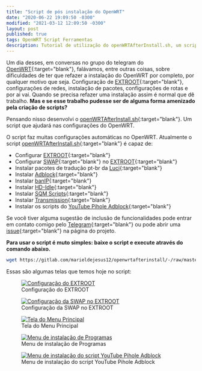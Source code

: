 ```yaml
---
title: "Script de pós instalação do OpenWRT"
date: "2020-06-22 19:09:50 -0300"
modified: "2021-03-12 12:09:50 -0300"
layout: post
published: true
tags: OpenWRT Script Ferramentas
description: Tutorial de utilização do openWRTAfterInstall.sh, um script de pós instalação do OpenWRT.
---
```


Um dia desses, em conversas no grupo do telegram do [OpenWRT](https://t.me/Openwrt_Lede_Librecmc_Brasil){:target="blank"}, falávamos, entre outras coisas, sobre dificuldades de ter que refazer a instalação do OpenWRT por completo, por qualquer motivo que seja. Configuração de [EXTROOT](https://openwrt.org/docs/guide-user/additional-software/extroot_configuration){:target="blank"}, configurações de redes, instalação de pacotes, configurações de rotas e por ai vai. Quando se precisa refazer uma instalação assim é normal que dê trabalho. **Mas e se esse trabalho pudesse ser de alguma forma amenizado pela criação de scripts?**

Pensando nisso desenvolvi o [openWRTAfterInstall.sh](https://gitlab.com/marieldejesus12/openwrtafterinstall){:target="blank"}. Um script que ajudará nas configurações do OpenWRT.

O script faz muitas configurações automáticas no OpenWRT. Atualmente o script [openWRTAfterInstall.sh](https://gitlab.com/marieldejesus12/openwrtafterinstall){:target="blank"} é capaz de:

- Configurar [EXTROOT](https://openwrt.org/docs/guide-user/additional-software/extroot_configuration){:target="blank"}
- Configurar [SWAP](https://openwrt.org/docs/guide-user/additional-software/extroot_configuration#devices_32_mb_ram){:target="blank"} no [EXTROOT](https://openwrt.org/docs/guide-user/additional-software/extroot_configuration){:target="blank"}
- Instalar pacotes de tradução pt-br da [Luci](https://openwrt.org/docs/guide-user/luci/start){:target="blank"}
- Instalar [Adblock](https://github.com/openwrt/packages/tree/master/net/adblock/files){:target="blank"}
- Instalar [banIP](https://github.com/openwrt/packages/tree/master/net/banip/files){:target="blank"}
- Instalar [HD-Idle](https://openwrt.org/docs/guide-user/storage/hd-idle){:target="blank"}
- Instalar [SQM Scripts](https://openwrt.org/docs/guide-user/network/traffic-shaping/sqm){:target="blank"}
- Instalar [Transmission](https://transmissionbt.com/){:target="blank"}
- Instalar os scripts do [YouTube Pihole Adblock](https://gitlab.com/marieldejesus12/youtube-pihole-adblock){:target="blank"}

Se você tiver alguma sugestão de inclusão de funcionalidades pode entrar em contato comigo pelo [Telegram](https://t.me/marieldejesus12){:target="blank"} ou pode abrir uma [issue](https://gitlab.com/marieldejesus12/openwrtafterinstall/-/issues/new){:target="blank"} na página do projeto.

**Para usar o script é muto simples: baixe o script e execute através do comando abaixo.**

```bash
wget https://gitlab.com/marieldejesus12/openwrtafterinstall/-/raw/master/openWRTAfterInstall.sh -O /tmp/openWRTAfterInstall.sh && sh /tmp/openWRTAfterInstall.sh
```

Essas são algumas telas que temos hoje no script:

<figure>
  <a href="https://i.imgur.com/hXsUbpN.png">
    <img src="https://i.imgur.com/hXsUbpN.png" alt="Configuração do EXTROOT">
  </a>
  <figcaption>Configuração do EXTROOT</figcaption>
</figure>
<figure>
  <a href="https://i.imgur.com/aLN110N.png">
    <img src="https://i.imgur.com/aLN110N.png" alt="Configuração da SWAP no EXTROOT">
  </a>
  <figcaption>Configuração da SWAP no EXTROOT</figcaption>
</figure>
<figure>
  <a href="https://i.imgur.com/B9FnR1D.png">
    <img src="https://i.imgur.com/B9FnR1D.png" alt="Tela do Menu Principal">
  </a>
  <figcaption>Tela do Menu Principal</figcaption>
</figure>
<figure>
  <a href="https://i.imgur.com/pmQE3x6.png">
    <img src="https://i.imgur.com/pmQE3x6.png" alt="Menu de instalação de Programas">
  </a>
  <figcaption>Menu de instalação de Programas</figcaption>
</figure>
<figure>
  <a href="https://i.imgur.com/O8eejC9.png">
    <img src="https://i.imgur.com/O8eejC9.png" alt="Menu de instalação do script YouTube Pihole Adblock">
  </a>
  <figcaption>Menu de instalação do script YouTube Pihole Adblock</figcaption>
</figure>
